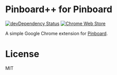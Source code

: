 # Pinboard++ for Pinboard

[![devDependency Status](https://david-dm.org/cppcho/pinboard-plusplus/dev-status.svg)](https://david-dm.org/cppcho/pinboard-plusplus#info=devDependencies)
[![Chrome Web Store](https://img.shields.io/chrome-web-store/v/kmbofkenjncfapkighkijhmeelkgnldo.svg?maxAge=2592000)](https://chrome.google.com/webstore/detail/pinboard++/kmbofkenjncfapkighkijhmeelkgnldo)

A simple Google Chrome extension for [Pinboard](https://pinboard.in).

# License

MIT
